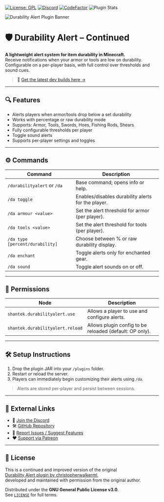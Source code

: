 [![License: GPL](https://img.shields.io/badge/license-GPL-blue.svg)](LICENSE)
[![Discord](https://img.shields.io/discord/628396916639793152.svg?color=%237289da&label=discord)](https://shantek.co/discord)
[![CodeFactor](https://www.codefactor.io/repository/github/shantek/durabilityalert-continued/badge)](https://www.codefactor.io/repository/github/shantek/durabilityalert-continued)
![Plugin Stats](https://bstats.org/signatures/bukkit/Durability%20Alert%20Continued.svg)

<img src="https://www.shantek.io/wp-content/uploads/2024/09/Banner-DA.png" alt="Durability Alert Plugin Banner" />

# 🛡️ Durability Alert – Continued

**A lightweight alert system for item durability in Minecraft.**  
Receive notifications when your armor or tools are low on durability. Configurable on a per-player basis, with full control over thresholds and sound cues.

> 🔧 [Get the latest dev builds here →](https://shantek.dev/job/DurabilityAlert-Continued/)

---

## 🔍 Features

- Alerts players when armor/tools drop below a set durability
- Works with percentage or raw durability mode
- Supports: Armor, Tools, Swords, Hoes, Fishing Rods, Shears
- Fully configurable thresholds per player
- Toggle sound alerts
- Supports per-player settings and toggles

---

## ⚙️ Commands

| Command | Description |
|---------|-------------|
| `/durabilityalert` or `/da` | Base command; opens info or help. |
| `/da toggle` | Enables/disables durability alerts for the player. |
| `/da armour <value>` | Set the alert threshold for armor (per player). |
| `/da tools <value>` | Set the alert threshold for tools (per player). |
| `/da type [percent/durability]` | Choose between % or raw durability display. |
| `/da enchant` | Toggle alerts only for enchanted gear. |
| `/da sound` | Toggle alert sounds on or off. |

---

## 🔐 Permissions

| Node | Description |
|------|-------------|
| `shantek.durabilityalert.use` | Allows a player to use and configure alerts. |
| `shantek.durabilityalert.reload` | Allows plugin config to be reloaded (default: OP only). |

---

## 🛠️ Setup Instructions

1. Drop the plugin JAR into your `/plugins` folder.
2. Restart or reload the server.
3. Players can immediately begin customizing their alerts using `/da`.

> Alerts are stored per-player and persist between sessions.

---

## 💬 External Links

- 💬 [Join the Discord](https://shantek.co/discord)
- 🛠️ [GitHub Repository](https://github.com/shantek/DurabilityAlert-Continued)
- 🐞 [Report Issues / Suggest Features](https://github.com/shantek/DurabilityAlert-Continued/issues)
- ❤️ [Support via Patreon](https://shantek.co/patreon)

---

## 📄 License

This is a continued and improved version of the original  
[Durability Alert plugin by christopherwalkerml](https://github.com/christopherwalkerml/DurabilityAlert),  
developed and maintained with permission from the original author.

Distributed under the **GNU General Public License v3.0**.  
See [`LICENSE`](LICENSE) for full terms.